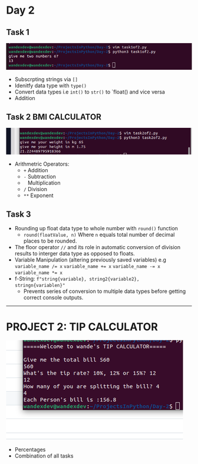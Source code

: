 # Day 2

## Task 1
<img src="task1of2.png"
     alt="Ouput" />
 * Subscrpting strings via `[]`
 * Idenitfy data type with `type()`
 * Convert data types i.e `int()` to `str()` to `float() and vice versa
 * Addition

## Task 2 BMI CALCULATOR
<img src="task2of2.png"
     alt="Ouput" />
 * Arithmetric Operators:
   * `+` Addition
   * `-` Subtraction
   * ` ` Multiplication
   * `/` Division
   * `**` Exponent

## Task 3
 * Rounding up float data type to whole number with `round()` function
   * `round(floatValue, n)` Where `n` equals total number of decimal places to be rounded.
 * The floor operator `//` and its role in automatic conversion of division results to interger data type as opposed to floats.
 * Variable Manipulation (altering previously saved variables)
			 e.g `variable_name /= x`
			     `variable_name += x`
			     `variable_name -= x`
			     `variable_name *= x`
 * f-String: `f"string{variable}, string2{variable2}, stringn{variablen}"`
   * Prevents series of conversion to multiple data types before getting correct console outputs.

---
# PROJECT 2: TIP CALCULATOR
<img src="project_2.png"
     alt="Ouput" />
 * Percentages 
 * Combination of all tasks 
